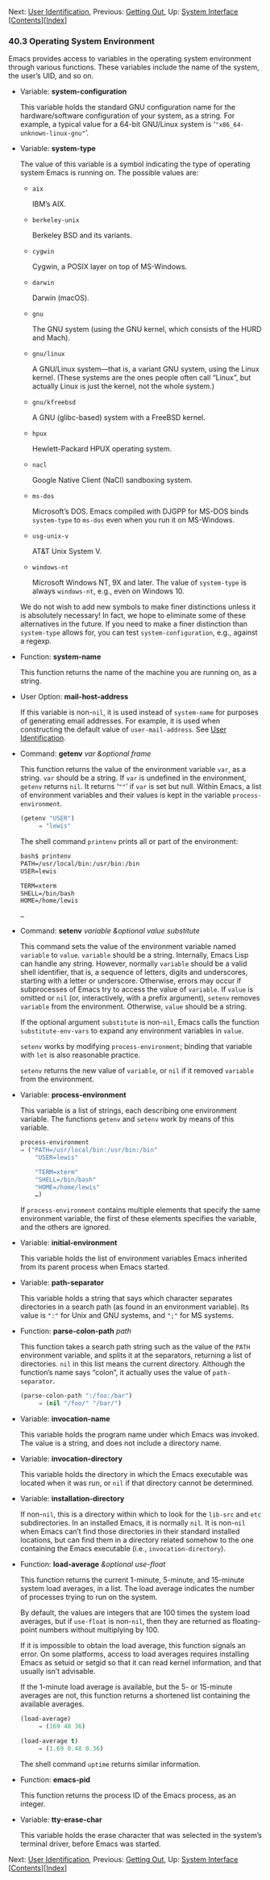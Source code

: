 

Next: [User Identification](User-Identification.html), Previous: [Getting Out](Getting-Out.html), Up: [System Interface](System-Interface.html)   \[[Contents](index.html#SEC_Contents "Table of contents")]\[[Index](Index.html "Index")]

### 40.3 Operating System Environment

Emacs provides access to variables in the operating system environment through various functions. These variables include the name of the system, the user’s UID, and so on.

*   Variable: **system-configuration**

    This variable holds the standard GNU configuration name for the hardware/software configuration of your system, as a string. For example, a typical value for a 64-bit GNU/Linux system is ‘`"x86_64-unknown-linux-gnu"`’.

<!---->

*   Variable: **system-type**

    The value of this variable is a symbol indicating the type of operating system Emacs is running on. The possible values are:

    *   `aix`

        IBM’s AIX.

    *   `berkeley-unix`

        Berkeley BSD and its variants.

    *   `cygwin`

        Cygwin, a POSIX layer on top of MS-Windows.

    *   `darwin`

        Darwin (macOS).

    *   `gnu`

        The GNU system (using the GNU kernel, which consists of the HURD and Mach).

    *   `gnu/linux`

        A GNU/Linux system—that is, a variant GNU system, using the Linux kernel. (These systems are the ones people often call “Linux”, but actually Linux is just the kernel, not the whole system.)

    *   `gnu/kfreebsd`

        A GNU (glibc-based) system with a FreeBSD kernel.

    *   `hpux`

        Hewlett-Packard HPUX operating system.

    *   `nacl`

        Google Native Client (NaCl) sandboxing system.

    *   `ms-dos`

        Microsoft’s DOS. Emacs compiled with DJGPP for MS-DOS binds `system-type` to `ms-dos` even when you run it on MS-Windows.

    *   `usg-unix-v`

        AT\&T Unix System V.

    *   `windows-nt`

        Microsoft Windows NT, 9X and later. The value of `system-type` is always `windows-nt`, e.g., even on Windows 10.

    We do not wish to add new symbols to make finer distinctions unless it is absolutely necessary! In fact, we hope to eliminate some of these alternatives in the future. If you need to make a finer distinction than `system-type` allows for, you can test `system-configuration`, e.g., against a regexp.

<!---->

*   Function: **system-name**

    This function returns the name of the machine you are running on, as a string.

<!---->

*   User Option: **mail-host-address**

    If this variable is non-`nil`, it is used instead of `system-name` for purposes of generating email addresses. For example, it is used when constructing the default value of `user-mail-address`. See [User Identification](User-Identification.html).

<!---->

*   Command: **getenv** *var \&optional frame*

    This function returns the value of the environment variable `var`, as a string. `var` should be a string. If `var` is undefined in the environment, `getenv` returns `nil`. It returns ‘`""`’ if `var` is set but null. Within Emacs, a list of environment variables and their values is kept in the variable `process-environment`.

    ```lisp
    (getenv "USER")
         ⇒ "lewis"
    ```

    The shell command `printenv` prints all or part of the environment:

    ```lisp
    bash$ printenv
    PATH=/usr/local/bin:/usr/bin:/bin
    USER=lewis
    ```

    ```lisp
    TERM=xterm
    SHELL=/bin/bash
    HOME=/home/lewis
    ```

    ```lisp
    …
    ```

<!---->

*   Command: **setenv** *variable \&optional value substitute*

    This command sets the value of the environment variable named `variable` to `value`. `variable` should be a string. Internally, Emacs Lisp can handle any string. However, normally `variable` should be a valid shell identifier, that is, a sequence of letters, digits and underscores, starting with a letter or underscore. Otherwise, errors may occur if subprocesses of Emacs try to access the value of `variable`. If `value` is omitted or `nil` (or, interactively, with a prefix argument), `setenv` removes `variable` from the environment. Otherwise, `value` should be a string.

    If the optional argument `substitute` is non-`nil`, Emacs calls the function `substitute-env-vars` to expand any environment variables in `value`.

    `setenv` works by modifying `process-environment`; binding that variable with `let` is also reasonable practice.

    `setenv` returns the new value of `variable`, or `nil` if it removed `variable` from the environment.

<!---->

*   Variable: **process-environment**

    This variable is a list of strings, each describing one environment variable. The functions `getenv` and `setenv` work by means of this variable.

    ```lisp
    process-environment
    ⇒ ("PATH=/usr/local/bin:/usr/bin:/bin"
        "USER=lewis"
    ```

    ```lisp
        "TERM=xterm"
        "SHELL=/bin/bash"
        "HOME=/home/lewis"
        …)
    ```

    If `process-environment` contains multiple elements that specify the same environment variable, the first of these elements specifies the variable, and the others are ignored.

<!---->

*   Variable: **initial-environment**

    This variable holds the list of environment variables Emacs inherited from its parent process when Emacs started.

<!---->

*   Variable: **path-separator**

    This variable holds a string that says which character separates directories in a search path (as found in an environment variable). Its value is `":"` for Unix and GNU systems, and `";"` for MS systems.

<!---->

*   Function: **parse-colon-path** *path*

    This function takes a search path string such as the value of the `PATH` environment variable, and splits it at the separators, returning a list of directories. `nil` in this list means the current directory. Although the function’s name says “colon”, it actually uses the value of `path-separator`.

    ```lisp
    (parse-colon-path ":/foo:/bar")
         ⇒ (nil "/foo/" "/bar/")
    ```

<!---->

*   Variable: **invocation-name**

    This variable holds the program name under which Emacs was invoked. The value is a string, and does not include a directory name.

<!---->

*   Variable: **invocation-directory**

    This variable holds the directory in which the Emacs executable was located when it was run, or `nil` if that directory cannot be determined.

<!---->

*   Variable: **installation-directory**

    If non-`nil`, this is a directory within which to look for the `lib-src` and `etc` subdirectories. In an installed Emacs, it is normally `nil`. It is non-`nil` when Emacs can’t find those directories in their standard installed locations, but can find them in a directory related somehow to the one containing the Emacs executable (i.e., `invocation-directory`).

<!---->

*   Function: **load-average** *\&optional use-float*

    This function returns the current 1-minute, 5-minute, and 15-minute system load averages, in a list. The load average indicates the number of processes trying to run on the system.

    By default, the values are integers that are 100 times the system load averages, but if `use-float` is non-`nil`, then they are returned as floating-point numbers without multiplying by 100.

    If it is impossible to obtain the load average, this function signals an error. On some platforms, access to load averages requires installing Emacs as setuid or setgid so that it can read kernel information, and that usually isn’t advisable.

    If the 1-minute load average is available, but the 5- or 15-minute averages are not, this function returns a shortened list containing the available averages.

    ```lisp
    (load-average)
         ⇒ (169 48 36)
    ```

    ```lisp
    (load-average t)
         ⇒ (1.69 0.48 0.36)
    ```

    The shell command `uptime` returns similar information.

<!---->

*   Function: **emacs-pid**

    This function returns the process ID of the Emacs process, as an integer.

<!---->

*   Variable: **tty-erase-char**

    This variable holds the erase character that was selected in the system’s terminal driver, before Emacs was started.

Next: [User Identification](User-Identification.html), Previous: [Getting Out](Getting-Out.html), Up: [System Interface](System-Interface.html)   \[[Contents](index.html#SEC_Contents "Table of contents")]\[[Index](Index.html "Index")]
